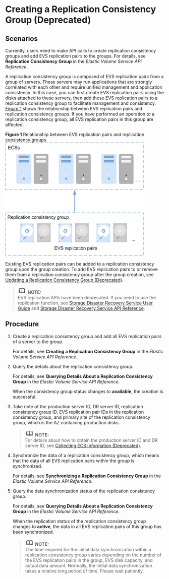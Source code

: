 # Creating a Replication Consistency Group \(Deprecated\)<a name="evs_01_0028"></a>

## Scenarios<a name="section41376901204426"></a>

Currently, users need to make API calls to create replication consistency groups and add EVS replication pairs to the groups. For details, see  **Replication Consistency Group**  in the  _Elastic Volume Service API Reference_.

A replication consistency group is composed of EVS replication pairs from a group of servers. These servers may run applications that are strongly correlated with each other and require unified management and application consistency. In this case, you can first create EVS replication pairs using the disks attached to these servers, then add these EVS replication pairs to a replication consistency group to facilitate management and consistency.  [Figure 1](#fig1732359921243)  shows the relationship between EVS replication pairs and replication consistency groups. If you have performed an operation to a replication consistency group, all EVS replication pairs in this group are affected.

**Figure  1**  Relationship between EVS replication pairs and replication consistency groups<a name="fig1732359921243"></a>  
![](figures/relationship-between-evs-replication-pairs-and-replication-consistency-groups.png "relationship-between-evs-replication-pairs-and-replication-consistency-groups")

Existing EVS replication pairs can be added to a replication consistency group upon the group creation. To add EVS replication pairs to or remove them from a replication consistency group after the group creation, see  [Updating a Replication Consistency Group \(Deprecated\)](updating-a-replication-consistency-group-(deprecated).md).

>![](public_sys-resources/icon-note.gif) **NOTE:**   
>EVS replication APIs have been deprecated. If you need to use the replication function, see  [Storage Disaster Recovery Service User Guide](https://docs.otc.t-systems.com/en-us/usermanual/sdrs/en-us_topic_0125068221.html)  and  [Storage Disaster Recovery Service API Reference](https://docs.otc.t-systems.com/en-us/api/sdrs/en-us_topic_0108184470.html).  

## Procedure<a name="section18493003204426"></a>

1.  Create a replication consistency group and add all EVS replication pairs of a server to the group.

    For details, see  **Creating a Replication Consistency Group**  in the  _Elastic Volume Service API Reference_.

2.  Query the details about the replication consistency group.

    For details, see  **Querying Details About a Replication Consistency Group**  in the  _Elastic Volume Service API Reference_.

    When the consistency group status changes to  **available**, the creation is successful.

3.  Take note of the production server ID, DR server ID, replication consistency group ID, EVS replication pair IDs in the replication consistency group, and primary site of the replication consistency group, which is the AZ containing production disks.

    >![](public_sys-resources/icon-note.gif) **NOTE:**   
    >For details about how to obtain the production server ID and DR server ID, see  [Collecting ECS Information \(Deprecated\)](collecting-ecs-information-(deprecated).md).  

4.  Synchronize the data of a replication consistency group, which means that the data of all EVS replication pairs within the group is synchronized.

    For details, see  **Synchronizing a Replication Consistency Group**  in the  _Elastic Volume Service API Reference_.

5.  Query the data synchronization status of the replication consistency group.

    For details, see  **Querying Details About a Replication Consistency Group**  in the  _Elastic Volume Service API Reference_.

    When the replication status of the replication consistency group changes to  **active**, the data in all EVS replication pairs of this group has been synchronized.

    >![](public_sys-resources/icon-note.gif) **NOTE:**   
    >The time required for the initial data synchronization within a replication consistency group varies depending on the number of the EVS replication pairs in the group, EVS disk capacity, and actual data amount. Normally, the initial data synchronization takes a relative long period of time. Please wait patiently.  


